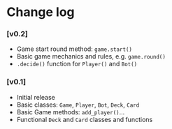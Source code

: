 # Change log
### [v0.2]
- Game start round method: `game.start()`
- Basic game mechanics and rules, e.g. `game.round()`
- `.decide()` function for `Player()` and `Bot()`
### [v0.1]
- Initial release
- Basic classes: `Game`, `Player`, `Bot`, `Deck`, `Card`
- Basic Game methods: `add_player()`...
- Functional `Deck` and `Card` classes and functions
